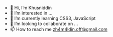 - 👋 Hi, I’m Khusniddin
- 👀 I’m interested in ...
- 🌱 I’m currently learning CSS3, JavaScript
- 💞️ I’m looking to collaborate on ...
- 📫 How to reach me zh4m4ldin.off@gmail.com

<!---
Khusniddin-296/Khusniddin-296 is a ✨ special ✨ repository because its `README.md` (this file) appears on your GitHub profile.
You can click the Preview link to take a look at your changes.
--->
